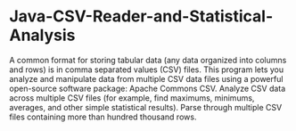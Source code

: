 # Java-CSV-Reader-and-Statistical-Analysis
A common format for storing tabular data (any data organized into columns and rows) is in comma separated values (CSV) files. This program lets you analyze and manipulate data from multiple CSV data files using a powerful open-source software package: Apache Commons CSV.
Analyze CSV data across multiple CSV files (for example, find maximums, minimums, averages, and other simple statistical results). Parse through multiple CSV files containing more than hundred thousand rows.
